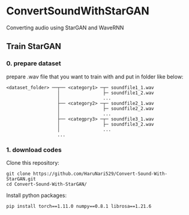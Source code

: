 # ConvertSoundWithStarGAN

Converting audio using StarGAN and WaveRNN

## Train StarGAN
### 0. prepare dataset

prepare .wav file that you want to train with and put in folder like below:
```
<dataset_folder> ──┬── <category1> ─┬─ soundfile1_1.wav
                   │                ├─ soundfile1_2.wav
                   │                ...
                   ├── <category2> ─┬─ soundfile2_1.wav
                   │                ├─ soundfile2_2.wav
                   │                ...
                   ├── <categpry3> ─┬─ soundfile3_1.wav
                   │                ├─ soundfile3_2.wav
                   │                ...
                   ...
```
### 1. download codes
Clone this repository:
```
git clone https://github.com/HaruNari529/Convert-Sound-With-StarGAN.git
cd Convert-Sound-With-StarGAN/
```
Install python packages:
```
pip install torch==1.11.0 numpy==0.8.1 librosa==1.21.6
```
